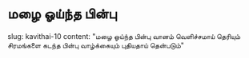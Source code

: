# மழை ஓய்ந்த பின்பு
slug: kavithai-10
content: "மழை ஓய்ந்த பின்பு
வானம் வெளிச்சமாய் தெரியும்
சிரமங்களை கடந்த பின்பு
வாழ்க்கையும் புதியதாய் தென்படும்"
